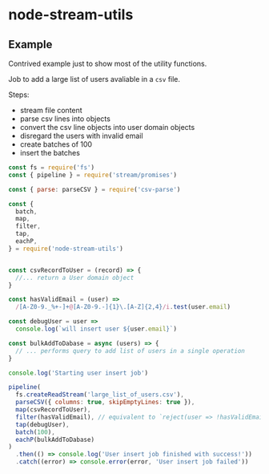 # node-stream-utils

## Example
Contrived example just to show most of the utility functions.

Job to add a large list of users avaliable in a `csv` file.

Steps:
- stream file content
- parse csv lines into objects
- convert the csv line objects into user domain objects
- disregard the users with invalid email
- create batches of 100
- insert the batches

```js
const fs = require('fs')
const { pipeline } = require('stream/promises')

const { parse: parseCSV } = require('csv-parse')

const { 
  batch,
  map,
  filter,
  tap,
  eachP,
} = require('node-stream-utils')


const csvRecordToUser = (record) => {
  //... return a User domain object
}

const hasValidEmail = (user) =>
  /[A-Z0-9._%+-]+@[A-Z0-9.-]{1}\.[A-Z]{2,4}/i.test(user.email)

const debugUser = user =>
  console.log(`will insert user ${user.email}`)

const bulkAddToDabase = async (users) => {
  // ... performs query to add list of users in a single operation
}

console.log('Starting user insert job')

pipeline(
  fs.createReadStream('large_list_of_users.csv'),
  parseCSV({ columns: true, skipEmptyLines: true }),
  map(csvRecordToUser),
  filter(hasValidEmail), // equivalent to `reject(user => !hasValidEmail(user))`
  tap(debugUser),
  batch(100),
  eachP(bulkAddToDabase)
)
  .then(() => console.log('User insert job finished with success!'))
  .catch((error) => console.error(error, 'User insert job failed'))

```
